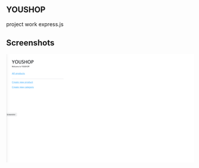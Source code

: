 ## YOUSHOP

project work express.js

## Screenshots

![App Screenshot](https://github.com/bogdanblare/youshop/blob/main/Screenshot.png?raw=true)
